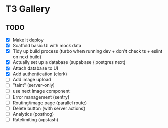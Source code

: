 # T3 Gallery

## TODO

- [x] Make it deploy
- [x] Scaffold basic UI with mock data
- [x] Tidy up build process (turbo when running dev + don't check ts + eslint on next build)
- [x] Actually set up a database (supabase / postgres next)
- [x] Attach database to UI
- [x] Add authentication (clerk)
- [ ] Add image upload
- [ ] "taint" (server-only)
- [ ] use next Image component
- [ ] Error management (sentry)
- [ ] Routing/image page (parallel route)
- [ ] Delete button (with server actions)
- [ ] Analytics (posthog)
- [ ] Ratelimiting (upstash)
